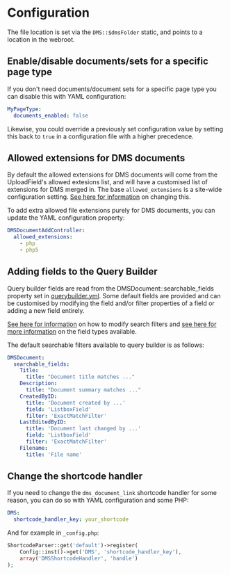 # Configuration

The file location is set via the `DMS::$dmsFolder` static, and points to a location in the webroot.

## Enable/disable documents/sets for a specific page type

If you don't need documents/document sets for a specific page type you can disable this with YAML configuration:

```yaml
MyPageType:
  documents_enabled: false
```

Likewise, you could override a previously set configuration value by setting this back to `true` in a configuration
file with a higher precedence.

## Allowed extensions for DMS documents

By default the allowed extensions for DMS documents will come from the UploadField's allowed extesions list, and will
have a customised list of extensions for DMS merged in. The base `allowed_extensions` is a site-wide configuration
setting. [See here for information](https://docs.silverstripe.org/en/3/developer_guides/forms/field_types/uploadfield/#limit-the-allowed-filetypes) on changing this.

To add extra allowed file extensions purely for DMS documents, you can update the YAML configuration property:

```yaml
DMSDocumentAddController:
  allowed_extensions:
    - php
    - php5
```

## Adding fields to the Query Builder
Query builder fields are read from the DMSDocument::searchable_fields property set in [querybuilder.yml](../../_config/querybuilder.yml). Some default fields are provided and can be customised
by modifying the field and/or filter properties of a field or adding a new field entirely.

[See here for information](https://docs.silverstripe.org/en/developer_guides/model/searchfilters/) on how to modify search filters and [see here for more information](https://docs.silverstripe.org/en/developer_guides/forms/field_types/common_subclasses/)
on the field types available.

The default searchable filters available to query builder is as follows:

```yaml
DMSDocument:
  searchable_fields:
    Title:
      title: "Document title matches ..."
    Description:
      title: "Document summary matches ..."
    CreatedByID:
      title: 'Document created by ...'
      field: 'ListboxField'
      filter: 'ExactMatchFilter'
    LastEditedByID:
      title: 'Document last changed by ...'
      field: 'ListboxField'
      filter: 'ExactMatchFilter'
    Filename:
      title: 'File name'
```

## Change the shortcode handler

If you need to change the `dms_document_link` shortcode handler for some reason, you can do so with YAML configuration
and some PHP:

```yaml
DMS:
  shortcode_handler_key: your_shortcode
```

And for example in `_config.php`:

```php
ShortcodeParser::get('default')->register(
    Config::inst()->get('DMS', 'shortcode_handler_key'),
    array('DMSShortcodeHandler', 'handle')
);
```
